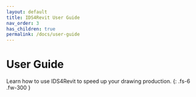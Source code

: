 ```yaml
---
layout: default
title: IDS4Revit User Guide
nav_order: 3
has_children: true
permalink: /docs/user-guide
---
```


# User Guide

Learn how to use IDS4Revit to speed up your drawing production.
{: .fs-6 .fw-300 }
